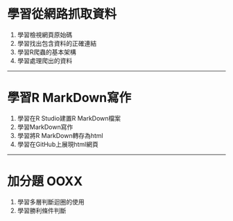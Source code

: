 ﻿# 學習從網路抓取資料
1. 學習檢視網頁原始碼
1. 學習找出包含資料的正確連結
1. 學習R爬蟲的基本架構
1. 學習處理爬出的資料

----

# 學習R MarkDown寫作
1. 學習在R Studio建置R MarkDown檔案
1. 學習MarkDown寫作
1. 學習將R MarkDown轉存為html
1. 學習在GitHub上展現html網頁

----

# 加分題 OOXX
1. 學習多層判斷迴圈的使用
1. 學習勝利條件判斷

